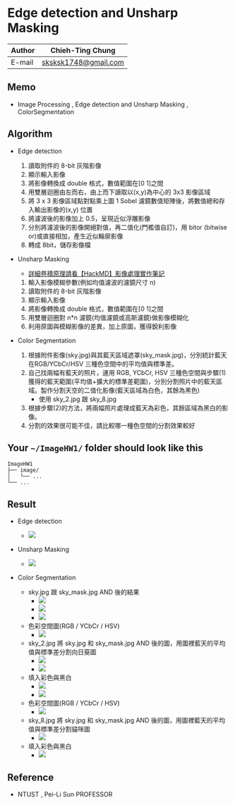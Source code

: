 # Edge detection and Unsharp Masking

|Author|Chieh-Ting Chung|
|---|---
|E-mail|sksksk1748@gmail.com

## Memo

* Image Processing , Edge detection and Unsharp Masking , ColorSegmentation 

## Algorithm
* Edge detection
    1. 讀取附件的 8-bit 灰階影像
    2. 顯示輸入影像
    3. 將影像轉換成 double 格式，數值範圍在[0 1]之間
    4. 用雙層迴圈由左而右，由上而下讀取以(x,y)為中心的 3x3 影像區域
    5. 將 3 x 3 影像區域點對點乘上圖 1 Sobel 濾鏡數值矩陣後，將數值總和存入輸出影像的(x,y) 位置
    6. 將濾波後的影像加上 0.5，呈現近似浮雕影像
    7. 分別將濾波後的影像開絕對值，再二值化(門檻值自訂)，用 bitor (bitwise or)或直接相加，產生近似輪廓影像
    8. 轉成 8bit，儲存影像檔

* Unsharp Masking
    * [詳細卷積原理請看【HackMD】影像處理實作筆記](https://hackmd.io/@4_NJd1RURCuQpLve1gMcVw/ryhPYubtP)
    1. 輸入影像模糊參數(例如均值濾波的濾鏡尺寸 n)
    2. 讀取附件的 8-bit 灰階影像
    3. 顯示輸入影像
    4. 將影像轉換成 double 格式，數值範圍在[0 1]之間
    5. 用雙層迴圈對 n*n 濾鏡(均值濾鏡或高斯濾鏡)做影像模糊化
    6. 利用原圖與模糊影像的差異，加上原圖，獲得銳利影像

* Color Segmentation 
    1. 根據附件影像(sky.jpg)與其藍天區域遮罩(sky_mask.jpg)，分別統計藍天在RGB/YCbCr/HSV 三種色空間中的平均值與標準差。
    2. 自己找兩幅有藍天的照片，運用 RGB, YCbCr, HSV 三種色空間與步驟(1)獲得的藍天範圍(平均值+擴大的標準差範圍)，分別分割照片中的藍天區域。製作分割天空的二值化影像(藍天區域為白色，其餘為黑色)
        - 使用 sky_2.jpg 跟 sky_8.jpg
    3. 根據步驟(2)的方法，將兩幅照片處理成藍天為彩色，其餘區域為黑白的影像。
    4. 分割的效果很可能不佳，請比較哪一種色空間的分割效果較好

## Your `~/ImageHW1/` folder should look like this
```
ImageHW1
├── image/
│   └── ...
└── ...

```

## Result

* Edge detection
    * ![](https://i.imgur.com/sa4bN9L.png)

* Unsharp Masking
    * ![](https://i.imgur.com/IAWdDc3.png)

* Color Segmentation 
    * sky.jpg 跟 sky_mask.jpg AND 後的結果
        * ![](https://i.imgur.com/MiuKW0j.jpg)
        * ![](https://i.imgur.com/UXEBgee.jpg)
        * ![](https://i.imgur.com/ey6yQOD.jpg) 
    * 色彩空間圖(RGB / YCbCr / HSV)
        * ![](https://i.imgur.com/bd7bu0U.jpg)
    * sky_2.jpg 將 sky.jpg 和 sky_mask.jpg AND 後的圖，用圖裡藍天的平均值與標準差分割向日葵圖
        * ![](https://i.imgur.com/X9Zxhl1.png)
        * ![](https://i.imgur.com/6G7XhuI.png)
    * 填入彩色與黑白
        * ![](https://i.imgur.com/6o5uM2j.png)
        * ![](https://i.imgur.com/nLiHiFZ.png)
    * 色彩空間圖(RGB / YCbCr / HSV)
        * ![](https://i.imgur.com/YHHlrga.jpg)
    * sky_8.jpg 將 sky.jpg 和 sky_mask.jpg AND 後的圖，用圖裡藍天的平均值與標準差分割貓咪圖
        * ![](https://i.imgur.com/iDSfkEk.png)
    * 填入彩色與黑白
        * ![](https://i.imgur.com/WlltoFr.png)
## Reference

* NTUST , Pei-Li Sun PROFESSOR